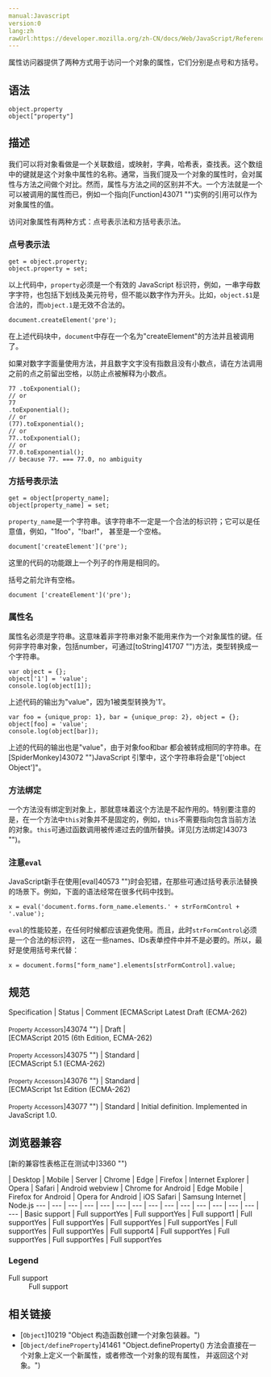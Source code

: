 ```yaml
---
manual:Javascript
version:0
lang:zh
rawUrl:https://developer.mozilla.org/zh-CN/docs/Web/JavaScript/Reference/Operators/Property_Accessors#括号表示法
---
```






属性访问器提供了两种方式用于访问一个对象的属性，它们分别是点号和方括号。


## 语法<a name="语法"></a>

```
object.property
object["property"]

```

## 描述<a name="描述"></a>


我们可以将对象看做是一个关联数组，或映射，字典，哈希表，查找表。这个数组中的键就是这个对象中属性的名称。通常，当我们提及一个对象的属性时，会对属性与方法之间做个对比。然而，属性与方法之间的区别并不大。一个方法就是一个可以被调用的属性而已，例如一个指向[Function]43071 "")实例的引用可以作为对象属性的值。



访问对象属性有两种方式：点号表示法和方括号表示法。


### 点号表示法<a name="点号表示法"></a>

```
get = object.property;
object.property = set;
```


以上代码中，`property`必须是一个有效的 JavaScript 标识符，例如，一串字母数字字符，也包括下划线及美元符号，但不能以数字作为开头。比如，`object.$1`是合法的，而`object.1`是无效不合法的。


```
document.createElement('pre');
```


在上述代码块中，`document`中存在一个名为&quot;createElement&quot;的方法并且被调用了。



如果对数字字面量使用方法，并且数字文字没有指数且没有小数点，请在方法调用之前的点之前留出空格，以防止点被解释为小数点。


```
77 .toExponential();
// or
77
.toExponential();
// or
(77).toExponential();
// or
77..toExponential();
// or
77.0.toExponential();
// because 77. === 77.0, no ambiguity
```

### 方括号表示法<a name="方括号表示法"></a>

```
get = object[property_name];
object[property_name] = set;
```


`property_name`是一个字符串。该字符串不一定是一个合法的标识符；它可以是任意值，例如，&quot;1foo&quot;，&quot;!bar!&quot;， 甚至是一个空格。


```
document['createElement']('pre');
```


这里的代码的功能跟上一个列子的作用是相同的。



括号之前允许有空格。


```
document ['createElement']('pre');

```

### 属性名<a name="属性名"></a>


属性名必须是字符串。这意味着非字符串对象不能用来作为一个对象属性的键。任何非字符串对象，包括number，可通过[toString]41707 "")方法，类型转换成一个字符串。


```
var object = {};
object['1'] = 'value';
console.log(object[1]);
```


上述代码的输出为&quot;value&quot;，因为1被类型转换为&#39;1&#39;。


```
var foo = {unique_prop: 1}, bar = {unique_prop: 2}, object = {};
object[foo] = 'value';
console.log(object[bar]);
```


上述的代码的输出也是&quot;value&quot;，由于对象foo和bar 都会被转成相同的字符串。在[SpiderMonkey]43072 "")JavaScript 引擎中，这个字符串将会是&quot;[&#39;object Object&#39;]&quot;。


### 方法绑定<a name="方法绑定"></a>


一个方法没有绑定到对象上，那就意味着这个方法是不起作用的。特别要注意的是，在一个方法中`this`对象并不是固定的，例如，`this`不需要指向包含当前方法的对象。`this`可通过函数调用被传递过去的值所替换。详见[方法绑定]43073 "")。


### 注意`eval`<a name="注意eval"></a>


JavaScript新手在使用[eval]40573 "")时会犯错，在那些可通过括号表示法替换的场景下。例如，下面的语法经常在很多代码中找到。


```
x = eval('document.forms.form_name.elements.' + strFormControl + '.value');
```


`eval`的性能较差，在任何时候都应该避免使用。而且，此时`strFormControl`必须是一个合法的标识符， 这在一些names、IDs表单控件中并不是必要的。所以，最好是使用括号来代替：


```
x = document.forms["form_name"].elements[strFormControl].value;
```

## 规范<a name="规范"></a>

Specification | Status | Comment 
[ECMAScript Latest Draft (ECMA-262)<br></br><small>Property Accessors</small>]43074 "") | Draft |  
[ECMAScript 2015 (6th Edition, ECMA-262)<br></br><small>Property Accessors</small>]43075 "") | Standard |  
[ECMAScript 5.1 (ECMA-262)<br></br><small>Property Accessors</small>]43076 "") | Standard |  
[ECMAScript 1st Edition (ECMA-262)<br></br><small>Property Accessors</small>]43077 "") | Standard | Initial definition. Implemented in JavaScript 1.0. 


## 浏览器兼容<a name="浏览器兼容"></a>
[新的兼容性表格正在测试中<i></i>]3360 "")

 | <abbr>Desktop<i></i></abbr> | <abbr>Mobile<i></i></abbr> | <abbr>Server<i></i></abbr> 
 | <abbr>Chrome<i></i></abbr> | <abbr>Edge<i></i></abbr> | <abbr>Firefox<i></i></abbr> | <abbr>Internet Explorer<i></i></abbr> | <abbr>Opera<i></i></abbr> | <abbr>Safari<i></i></abbr> | <abbr>Android webview<i></i></abbr> | <abbr>Chrome for Android<i></i></abbr> | <abbr>Edge Mobile<i></i></abbr> | <abbr>Firefox for Android<i></i></abbr> | <abbr>Opera for Android<i></i></abbr> | <abbr>iOS Safari<i></i></abbr> | <abbr>Samsung Internet<i></i></abbr> | <abbr>Node.js<i></i></abbr> 
 ---  |  ---  |  ---  |  ---  |  ---  |  ---  |  ---  |  ---  |  ---  |  ---  |  ---  |  ---  |  ---  |  ---  |  ---  | 
Basic support | <abbr>Full support</abbr>Yes | <abbr>Full support</abbr>Yes | <abbr>Full support</abbr>1 | <abbr>Full support</abbr>Yes | <abbr>Full support</abbr>Yes | <abbr>Full support</abbr>Yes | <abbr>Full support</abbr>Yes | <abbr>Full support</abbr>Yes | <abbr>Full support</abbr>Yes | <abbr>Full support</abbr>4 | <abbr>Full support</abbr>Yes | <abbr>Full support</abbr>Yes | <abbr>Full support</abbr>Yes | <abbr>Full support</abbr>Yes 


### Legend<a name="Legend"></a>
<dl><dt id=''><abbr>Full support</abbr></dt><dd>Full support</dd></dl>

## 相关链接<a name="相关链接"></a>

* [`Object`]10219 "Object 构造函数创建一个对象包装器。")
* [`Object/defineProperty`]41461 "Object.defineProperty() 方法会直接在一个对象上定义一个新属性，或者修改一个对象的现有属性， 并返回这个对象。")



